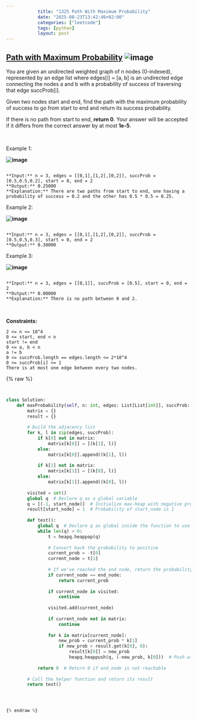 ```yaml
---
            title: "1325 Path With Maximum Probability"
            date: "2025-08-23T13:42:46+02:00"
            categories: ["leetcode"]
            tags: [python]
            layout: post
---
```

            
## [Path with Maximum Probability](https://leetcode.com/problems/path-with-maximum-probability) ![image](https://img.shields.io/badge/Difficulty-Medium-orange)

You are given an undirected weighted graph of n nodes (0-indexed), represented by an edge list where edges[i] = [a, b] is an undirected edge connecting the nodes a and b with a probability of success of traversing that edge succProb[i].

Given two nodes start and end, find the path with the maximum probability of success to go from start to end and return its success probability.

If there is no path from start to end, **return 0**. Your answer will be accepted if it differs from the correct answer by at most **1e-5**.

 

Example 1:

**![image](https://assets.leetcode.com/uploads/2019/09/20/1558_ex1.png)**

```

**Input:** n = 3, edges = [[0,1],[1,2],[0,2]], succProb = [0.5,0.5,0.2], start = 0, end = 2
**Output:** 0.25000
**Explanation:** There are two paths from start to end, one having a probability of success = 0.2 and the other has 0.5 * 0.5 = 0.25.

```

Example 2:

**![image](https://assets.leetcode.com/uploads/2019/09/20/1558_ex2.png)**

```

**Input:** n = 3, edges = [[0,1],[1,2],[0,2]], succProb = [0.5,0.5,0.3], start = 0, end = 2
**Output:** 0.30000

```

Example 3:

**![image](https://assets.leetcode.com/uploads/2019/09/20/1558_ex3.png)**

```

**Input:** n = 3, edges = [[0,1]], succProb = [0.5], start = 0, end = 2
**Output:** 0.00000
**Explanation:** There is no path between 0 and 2.

```

 

**Constraints:**

	2 <= n <= 10^4
	0 <= start, end < n
	start != end
	0 <= a, b < n
	a != b
	0 <= succProb.length == edges.length <= 2*10^4
	0 <= succProb[i] <= 1
	There is at most one edge between every two nodes.

{% raw %}


```python


class Solution:
    def maxProbability(self, n: int, edges: List[List[int]], succProb: List[float], start_node: int, end_node: int) -> float:
        matrix = {}
        result = {}
        
        # Build the adjacency list
        for k, l in zip(edges, succProb):
            if k[0] not in matrix:
                matrix[k[0]] = [(k[1], l)]
            else:
                matrix[k[0]].append((k[1], l))
                
            if k[1] not in matrix:
                matrix[k[1]] = [(k[0], l)]
            else:
                matrix[k[1]].append((k[0], l))
        
        visited = set()
        global q  # Declare q as a global variable
        q = [(-1, start_node)]  # Initialize max-heap with negative probabilities
        result[start_node] = 1  # Probability of start_node is 1
        
        def test():
            global q  # Declare q as global inside the function to use the global variable
            while len(q) > 0:
                t = heapq.heappop(q)
                
                # Convert back the probability to positive
                current_prob = -t[0]
                current_node = t[1]
                
                # If we've reached the end node, return the probability
                if current_node == end_node:
                    return current_prob
                
                if current_node in visited:
                    continue
                
                visited.add(current_node)
                
                if current_node not in matrix:
                    continue
                
                for k in matrix[current_node]:
                    new_prob = current_prob * k[1]
                    if new_prob > result.get(k[0], 0):
                        result[k[0]] = new_prob
                        heapq.heappush(q, (-new_prob, k[0]))  # Push with negative probability to maintain max-heap
            
            return 0  # Return 0 if end_node is not reachable
        
        # Call the helper function and return its result
        return test()   




{% endraw %}
```
